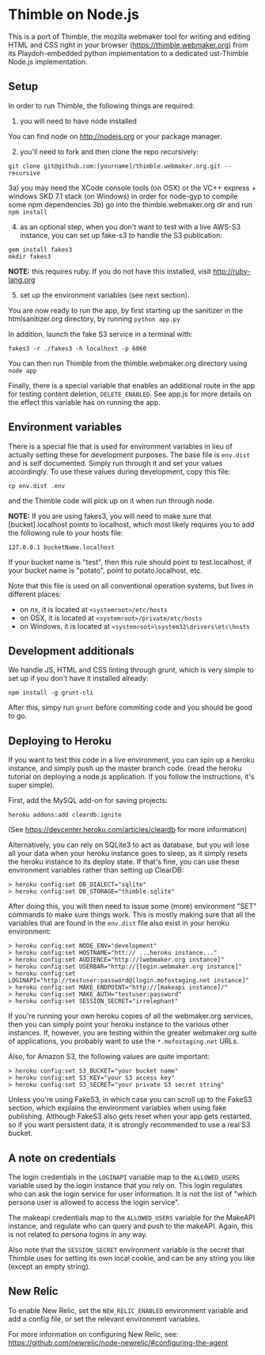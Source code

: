 Thimble on Node.js
==================

This is a port of Thimble, the mozilla webmaker tool for writing and editing
HTML and CSS right in your browser (https://thimble.webmaker.org) from its
Playdoh-embedded python implementation to a dedicated ust-Thimble Node.js
implementation.

Setup
-----

In order to run Thimble, the following things are required:

1) you will need to have node installed

You can find node on http://nodejs.org or your package manager.

2) you'll need to fork and then clone the repo recursively:

```
git clone git@github.com:[yourname]/thimble.webmaker.org.git --recursive
```

3a) you may need the XCode console tools (on OSX) or the VC++ express + windows SKD 7.1 stack (on Windows) in order for node-gyp to compile some npm dependencies
3b) go into the thimble.webmaker.org dir and run ```npm install```

4) as an optional step, when you don't want to test with a live AWS-S3 instance, you
can set up fake-s3 to handle the S3 publication:

```
gem install fakes3
mkdir fakes3
```

**NOTE:** this requires ruby. If you do not have this installed, visit http://ruby-lang.org

5) set up the environment variables (see next section).

You are now ready to run the app, by first starting up the sanitizer in the
htmlsanitizer.org directory, by running ```python app.py```

In addition, launch the fake S3 service in a terminal with:

```
fakes3 -r ./fakes3 -h localhost -p 6060
```

You can then run Thimble from the thimble.webmaker.org directory using
```node app```

Finally, there is a special variable that enables an additional route
in the app for testing content deletion, `DELETE_ENABLED`. See app.js
for more details on the effect this variable has on running the app.

Environment variables
---------------------

There is a special file that is used for environment variables in lieu of
actually setting these for development purposes. The base file is
```env.dist``` and is self documented. Simply run through it and set your
values accordingly. To use these values during development, copy this
file:

```
cp env.dist .env
```

and the Thimble code will pick up on it when run through node.

**NOTE:** If you are using fakes3, you will need to make sure that
[bucket].localhost points to localhost, which most likely requires
you to add the following rule to your hosts file:

```
127.0.0.1 bucketName.localhost
```

If your bucket name is "test", then this rule should point to
test.localhost, if your bucket name is "potato", point to potato.localhost,
etc.

Note that this file is used on all conventional operation systems, but
lives in different places:

* on *n*x, it is located at ```<systemroot>/etc/hosts```
* on OSX, it is located at ```<systemroot>/private/etc/hosts```
* on Windows, it is located at ```<systemroot>\system32\drivers\etc\hosts```


Development additionals
-----------------------

We handle JS, HTML and CSS linting through grunt, which is very simple
to set up if you don't have it installed already:

```npm install -g grunt-cli```

After this, simpy run ```grunt``` before commiting code and you should
be good to go.

Deploying to Heroku
-------------------

If you want to test this code in a live environment, you can spin up a
heroku instance, and simply push up the master branch code. (read
the heroku tutorial on deploying a node.js application. If you follow
the instructions, it's super simple).

First, add the MySQL add-on for saving projects:

`heroku addons:add cleardb:ignite`

(See https://devcenter.heroku.com/articles/cleardb for more information)

Alternatively, you can rely on SQLite3 to act as database, but you will
lose all your data when your heroku instance goes to sleep, as it simply
resets the heroku instance to its deploy state. If that's fine, you can
use these environment variables rather than setting up ClearDB:

```
> heroku config:set DB_DIALECT="sqlite"
> heroku config:set DB_STORAGE="thimble.sqlite"
```

After doing this, you will then need to issue some (more) environment "SET"
commands to make sure things work. This is mostly making sure that all the
variables that are found in the `env.dist` file also exist in your heroku
environment:


```
> heroku config:set NODE_ENV="development"
> heroku config:set HOSTNAME="htt:// ...heroku instance..."
> heroku config:set AUDIENCE="http://[webmaker.org instance]"
> heroku config:set USERBAR="http://[login.webmaker.org instance]"
> heroku config:set LOGINAPI="http://testuser:password@[login.mofostaging.net instance]"
> heroku config:set MAKE_ENDPOINT="http://[makeapi instance]/"
> heroku config:set MAKE_AUTH="testuser:password"
> heroku config:set SESSION_SECRET="irrelephant"
```

If you're running your own heroku copies of all the webmaker.org services,
then you can simply point your heroku instance to the various other
instances. If, however, you are testing within the greater webmaker.org
suite of applications, you probably want to use the `*.mofostaging.net` URLs.

Also, for Amazon S3, the following values are quite important:

```
> heroku config:set S3_BUCKET="your bucket name"
> heroku config:set S3_KEY="your S3 access key"
> heroku config:set S3_SECRET="your private S3 secret string"
```

Unless you're using FakeS3, in which case you can scroll up to the FakeS3
section, which explains the environment variables when using fake publishing.
Although FakeS3 also gets reset when your app gets restarted, so if you
want persistent data, it is strongly recommended to use a real S3 bucket.

A note on credentials
---------------------

The login credentials  in the `LOGINAPI` variable map to the `ALLOWED_USERS`
variable used by the login instance that you rely on. This login regulates
who can ask the login service for user information. It is not the list of
"which persona user is allowed to access the login service".

The makeapi credentials map to the `ALLOWED_USERS` variable for the
MakeAPI instance, and regulate who can query and push to the makeAPI.
Again, this is not related to persona logins in any way.

Also note that the `SESSION_SECRET` environment variable is the secret
that Thimble uses for setting its own local cookie, and can be any
string you like (except an empty string).

New Relic
---------

To enable New Relic, set the `NEW_RELIC_ENABLED` environment variable and add a config file, or set the relevant environment variables.

For more information on configuring New Relic, see: https://github.com/newrelic/node-newrelic/#configuring-the-agent

